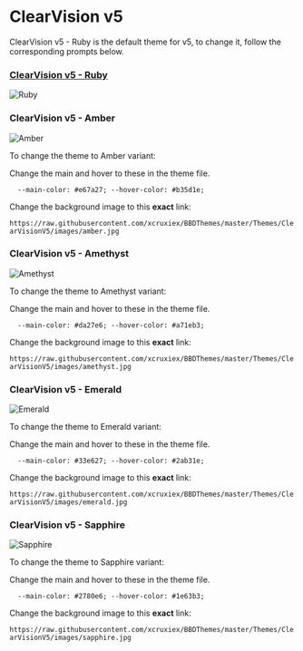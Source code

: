 # ClearVision v5

ClearVision v5 - Ruby is the default theme for v5, to change it, follow the corresponding prompts below.

### [ClearVision v5 - Ruby](https://raw.githubusercontent.com/xcruxiex/BBDThemes/master/Themes/ClearVisionV5/themes/ClearVision_Ruby.theme.css)
![Ruby](https://raw.githubusercontent.com/xcruxiex/BBDThemes/master/Themes/ClearVisionV5/screenshots/Ruby.png)


### ClearVision v5 - Amber
![Amber](https://raw.githubusercontent.com/xcruxiex/BBDThemes/master/Themes/ClearVisionV5/screenshots/Amber.png)

To change the theme to Amber variant:

Change the main and hover to these in the theme file.

`	--main-color: #e67a27;
	--hover-color: #b35d1e;
`

Change the background image to this **exact** link: 

`https://raw.githubusercontent.com/xcruxiex/BBDThemes/master/Themes/ClearVisionV5/images/amber.jpg`

### ClearVision v5 - Amethyst
![Amethyst](https://raw.githubusercontent.com/xcruxiex/BBDThemes/master/Themes/ClearVisionV5/screenshots/Amethyst.png)

To change the theme to Amethyst variant:

Change the main and hover to these in the theme file.

`	--main-color: #da27e6;
	--hover-color: #a71eb3;
`

Change the background image to this **exact** link: 

`https://raw.githubusercontent.com/xcruxiex/BBDThemes/master/Themes/ClearVisionV5/images/amethyst.jpg`

### ClearVision v5 - Emerald
![Emerald](https://raw.githubusercontent.com/xcruxiex/BBDThemes/master/Themes/ClearVisionV5/screenshots/Emerald.png)

To change the theme to Emerald variant:

Change the main and hover to these in the theme file.

`	--main-color: #33e627;
	--hover-color: #2ab31e;
`

Change the background image to this **exact** link: 

`https://raw.githubusercontent.com/xcruxiex/BBDThemes/master/Themes/ClearVisionV5/images/emerald.jpg`

### ClearVision v5 - Sapphire
![Sapphire](https://raw.githubusercontent.com/xcruxiex/BBDThemes/master/Themes/ClearVisionV5/screenshots/Sapphire.png)

To change the theme to Sapphire variant:

Change the main and hover to these in the theme file.

`	--main-color: #2780e6;
	--hover-color: #1e63b3;
`

Change the background image to this **exact** link: 

`https://raw.githubusercontent.com/xcruxiex/BBDThemes/master/Themes/ClearVisionV5/images/sapphire.jpg`
